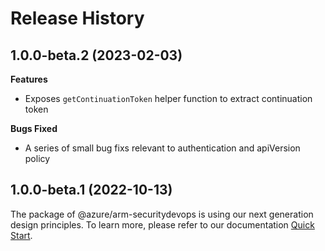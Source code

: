 # Release History

## 1.0.0-beta.2 (2023-02-03)

**Features**

  - Exposes `getContinuationToken` helper function to extract continuation token
  
**Bugs Fixed**
  
  - A series of small bug fixs relevant to authentication and apiVersion policy

## 1.0.0-beta.1 (2022-10-13)

The package of @azure/arm-securitydevops is using our next generation design principles. To learn more, please refer to our documentation [Quick Start](https://aka.ms/js-track2-quickstart).
